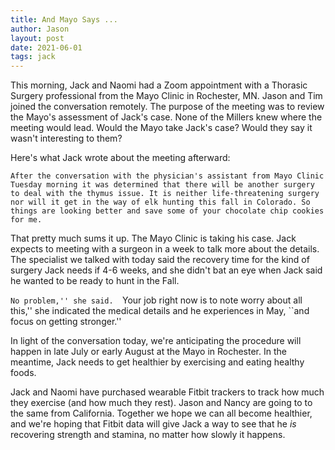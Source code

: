 ```yaml
---
title: And Mayo Says ...
author: Jason
layout: post
date: 2021-06-01
tags: jack
---
```


This morning, Jack and Naomi had a Zoom appointment with a Thorasic Surgery professional from the Mayo Clinic in Rochester, MN.  Jason and Tim joined the conversation remotely.  The purpose of the meeting was to review the Mayo's assessment of Jack's case.  None of the Millers knew where the meeting would lead.  Would the Mayo take Jack's case?  Would they say it wasn't interesting to them?

Here's what Jack wrote about the meeting afterward:

    After the conversation with the physician's assistant from Mayo Clinic Tuesday morning it was determined that there will be another surgery to deal with the thymus issue. It is neither life-threatening surgery nor will it get in the way of elk hunting this fall in Colorado. So things are looking better and save some of your chocolate chip cookies for me.

That pretty much sums it up.  The Mayo Clinic is taking his case.  Jack expects to meeting with a surgeon in a week to talk more about the details.  The specialist we talked with today said the recovery time for the kind of surgery Jack needs if 4-6 weeks, and she didn't bat an eye when Jack said he wanted to be ready to hunt in the Fall.

``No problem,'' she said.  ``Your job right now is to note worry about all this,'' she indicated the medical details and he experiences in May, ``and focus on getting stronger.''

In light of the conversation today, we're anticipating the procedure will happen in late July or early August at the Mayo in Rochester.  In the meantime, Jack needs to get healthier by exercising and eating healthy foods.

Jack and Naomi have purchased wearable Fitbit trackers to track how much they exercise (and how much they rest).  Jason and Nancy are going to to the same from California.  Together we hope we can all become healthier, and we're hoping that Fitbit data will give Jack a way to see that he _is_ recovering strength and stamina, no matter how slowly it happens.